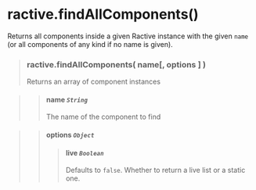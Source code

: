 # ractive.findAllComponents()

Returns all components inside a given Ractive instance with the given `name` (or all components of any kind if no name is given).


> ### ractive.findAllComponents( name[, options ] )
> Returns an array of component instances

> > #### **name** *`String`*
> > The name of the component to find

> > #### options *`Object`*
> > > #### live *`Boolean`*
> > > Defaults to `false`. Whether to return a live list or a static one.
